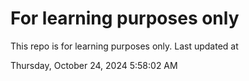 # For learning purposes only
This repo is for learning purposes only.
Last updated at

Thursday, October 24, 2024 5:58:02 AM

